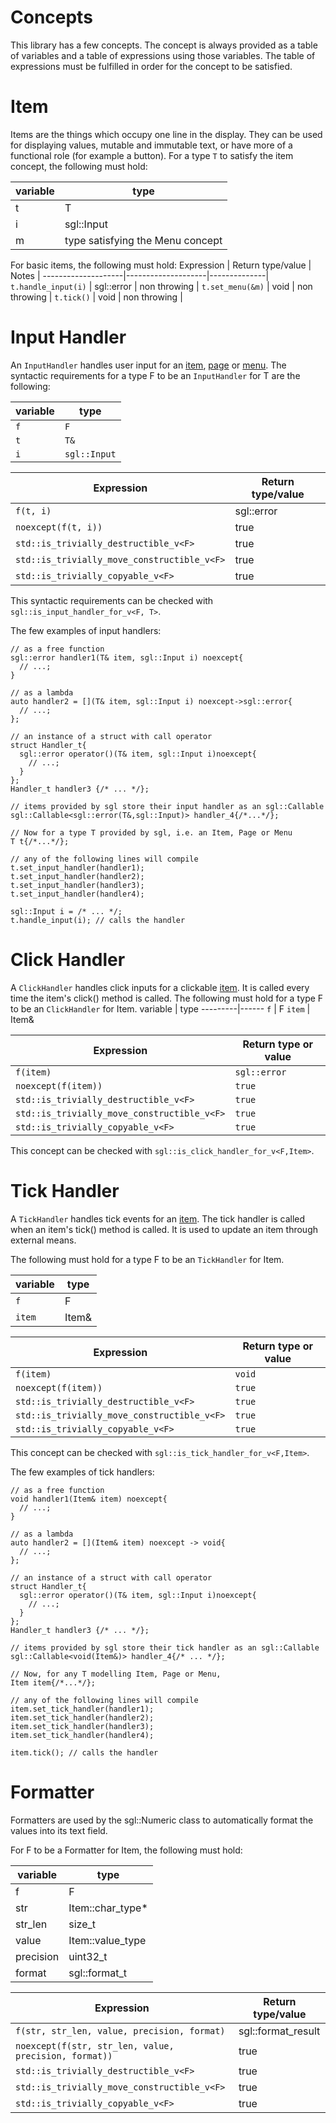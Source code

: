 


# Concepts
This library has a few concepts.
The concept is always provided as a table of variables and a table of expressions using those variables. The table of expressions must be fulfilled in order for the concept to be satisfied.

# Item
Items are the things which occupy one line in the display. They can be used for displaying values, mutable and immutable text, or have more of a functional role (for example a button).
For a type `T` to satisfy the item concept, the following must hold:

variable | type                                  |
---------|---------------------------------------|
 t       | T                                     |
 i       | sgl::Input                            |
 m       | type satisfying the Menu concept      |

For basic items, the following must hold:
Expression          | Return type/value  | Notes        |
--------------------|--------------------|--------------|
`t.handle_input(i)` | sgl::error         | non throwing |
`t.set_menu(&m)`    | void               | non throwing |
`t.tick()`          | void               | non throwing |


# Input Handler
An `InputHandler` handles user input for an [item](item.md), [page](page.md) or [menu](menu.md). 
The syntactic requirements for a type F to be an `InputHandler` for T are the following:

variable  | type          |
----------|---------------|
`f`       | `F`           |
`t`       | `T&`          |
`i`       | `sgl::Input`  |


Expression                                  | Return type/value |
--------------------------------------------|-------------------|
`f(t, i)`                                   | sgl::error        |
`noexcept(f(t, i))`                         | true              |
`std::is_trivially_destructible_v<F>`       | true              |
`std::is_trivially_move_constructible_v<F>` | true              |
`std::is_trivially_copyable_v<F>`           | true              |

This syntactic requirements can be checked with `sgl::is_input_handler_for_v<F, T>`.

The few examples of input handlers:

```
// as a free function
sgl::error handler1(T& item, sgl::Input i) noexcept{
  // ...;
}

// as a lambda
auto handler2 = [](T& item, sgl::Input i) noexcept->sgl::error{
  // ...;
};

// an instance of a struct with call operator
struct Handler_t{
  sgl::error operator()(T& item, sgl::Input i)noexcept{
    // ...;
  }
};
Handler_t handler3 {/* ... */};

// items provided by sgl store their input handler as an sgl::Callable
sgl::Callable<sgl::error(T&,sgl::Input)> handler_4{/*...*/};

// Now for a type T provided by sgl, i.e. an Item, Page or Menu
T t{/*...*/};

// any of the following lines will compile
t.set_input_handler(handler1);
t.set_input_handler(handler2);
t.set_input_handler(handler3);
t.set_input_handler(handler4);

sgl::Input i = /* ... */;
t.handle_input(i); // calls the handler
```

# Click Handler
A `ClickHandler` handles click inputs for a clickable [item](#item). It is called every time the item's click() method is called.
The following must hold for a type F to be an `ClickHandler` for Item.
variable | type
---------|------
`f`      | F
`item`   | Item&


Expression                                  | Return type or value
--------------------------------------------|----------------------
`f(item)`                                   | `sgl::error`
`noexcept(f(item))`                         | `true`
`std::is_trivially_destructible_v<F>`       | `true`
`std::is_trivially_move_constructible_v<F>` | `true`
`std::is_trivially_copyable_v<F>`           | `true`

This concept can be checked with `sgl::is_click_handler_for_v<F,Item>`.

# Tick Handler
A `TickHandler` handles tick events for an [item](#item). The tick handler is called when an item's tick() method is called. It is used to update an item through external means. 

The following must hold for a type F to be an `TickHandler` for Item.

variable | type
---------|-----
`f`      | F
`item`   | Item&


Expression                                  | Return type or value
--------------------------------------------|----------------------
`f(item)`                                   | `void`
`noexcept(f(item))`                         | `true`
`std::is_trivially_destructible_v<F>`       | `true`
`std::is_trivially_move_constructible_v<F>` | `true`
`std::is_trivially_copyable_v<F>`           | `true`

This concept can be checked with `sgl::is_tick_handler_for_v<F,Item>`.

The few examples of tick handlers:

```
// as a free function
void handler1(Item& item) noexcept{
  // ...;
}

// as a lambda
auto handler2 = [](Item& item) noexcept -> void{
  // ...;
};

// an instance of a struct with call operator
struct Handler_t{
  sgl::error operator()(T& item, sgl::Input i)noexcept{
    // ...;
  }
};
Handler_t handler3 {/* ... */};

// items provided by sgl store their tick handler as an sgl::Callable
sgl::Callable<void(Item&)> handler_4{/* ... */};

// Now, for any T modelling Item, Page or Menu,
Item item{/*...*/};

// any of the following lines will compile
item.set_tick_handler(handler1);
item.set_tick_handler(handler2);
item.set_tick_handler(handler3);
item.set_tick_handler(handler4);

item.tick(); // calls the handler
```

# Formatter
Formatters are used by the sgl::Numeric class to automatically format the values into its text field.

For F to be a Formatter for Item, the following must hold:

variable  | type
----------|-----
f         | F
str       | Item::char_type*
str_len   | size_t
value     | Item::value_type
precision | uint32_t
format    | sgl::format_t


Expression                                            | Return type/value
------------------------------------------------------|--------------------
`f(str, str_len, value, precision, format)`           | sgl::format_result
`noexcept(f(str, str_len, value, precision, format))` | true
`std::is_trivially_destructible_v<F>`                 | true
`std::is_trivially_move_constructible_v<F>`           | true
`std::is_trivially_copyable_v<F>`                     | true
